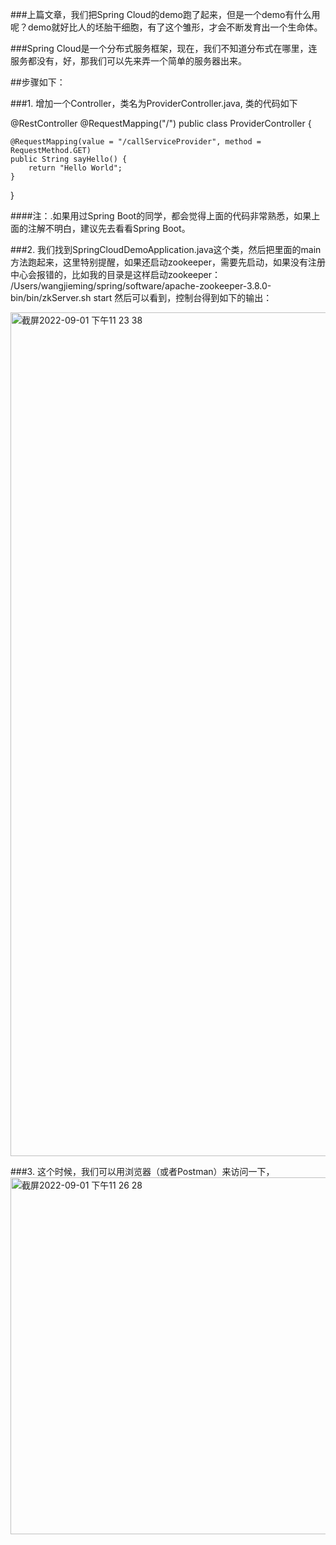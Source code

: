 ###上篇文章，我们把Spring Cloud的demo跑了起来，但是一个demo有什么用呢？demo就好比人的坯胎干细胞，有了这个雏形，才会不断发育出一个生命体。

###Spring Cloud是一个分布式服务框架，现在，我们不知道分布式在哪里，连服务都没有，好，那我们可以先来弄一个简单的服务器出来。

##步骤如下：

###1. 增加一个Controller，类名为ProviderController.java, 类的代码如下

@RestController
@RequestMapping("/")
public class ProviderController {


    @RequestMapping(value = "/callServiceProvider", method = RequestMethod.GET)
    public String sayHello() {
        return "Hello World";
    }


}

####注：.如果用过Spring Boot的同学，都会觉得上面的代码非常熟悉，如果上面的注解不明白，建议先去看看Spring Boot。

###2. 我们找到SpringCloudDemoApplication.java这个类，然后把里面的main方法跑起来，这里特别提醒，如果还启动zookeeper，需要先启动，如果没有注册中心会报错的，比如我的目录是这样启动zookeeper：
/Users/wangjieming/spring/software/apache-zookeeper-3.8.0-bin/bin/zkServer.sh start
然后可以看到，控制台得到如下的输出：


<img width="1350" alt="截屏2022-09-01 下午11 23 38" src="https://user-images.githubusercontent.com/9508456/187951937-16935aea-e39f-47a8-a644-359b1d504f0d.png">

###3. 这个时候，我们可以用浏览器（或者Postman）来访问一下，
<img width="571" alt="截屏2022-09-01 下午11 26 28" src="https://user-images.githubusercontent.com/9508456/187952606-9e001588-0684-4342-a1f3-bbf90c878f21.png">
